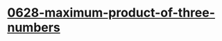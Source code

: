 # [0628-maximum-product-of-three-numbers](https://leetcode.com/problems/maximum-product-of-three-numbers)